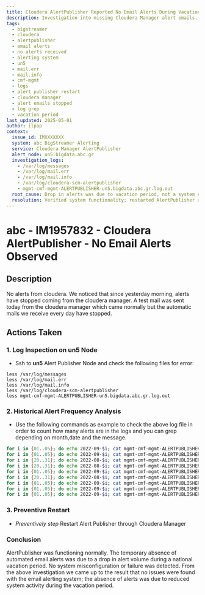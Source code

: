 ```yaml
---
title: Cloudera AlertPublisher Reported No Email Alerts During Vacation Period
description: Investigation into missing Cloudera Manager alert emails. AlertPublisher logs and system email logs reviewed on node un5. No system error was found; the drop in alert volume was attributed to reduced system activity during a vacation period.
tags:
  - bigstreamer
  - cloudera
  - alertpublisher
  - email alerts
  - no alerts received
  - alerting system
  - un5
  - mail.err
  - mail.info
  - cmf-mgmt
  - logs
  - alert publisher restart
  - cloudera manager
  - alert emails stopped
  - log grep
  - vacation period
last_updated: 2025-05-01
author: ilpap
context:
  issue_id: IMXXXXXXX
  system: abc BigStreamer Alerting
  service: Cloudera Manager AlertPublisher
  alert_node: un5.bigdata.abc.gr
  investigation_logs:
    - /var/log/messages
    - /var/log/mail.err
    - /var/log/mail.info
    - /var/log/cloudera-scm-alertpublisher
    - mgmt-cmf-mgmt-ALERTPUBLISHER-un5.bigdata.abc.gr.log.out
  root_cause: Drop in alerts was due to vacation period, not a system error
  resolution: Verified system functionality; restarted AlertPublisher as precaution
---
```

# abc - IM1957832 - Cloudera AlertPublisher - No Email Alerts Observed
## Description
No alerts from cloudera. We noticed that since yesterday morning, alerts have stopped coming from the cloudera manager.
A test mail was sent today from the cloudera manager which came normally but the automatic mails we receive every day have stopped.
## Actions Taken
### 1. Log Inspection on un5 Node
- Ssh to **un5**  Alert Publisher Node and check the following files for error:
```
less /var/log/messages
less /var/log/mail.err 
less /var/log/mail.info 
less /var/log/cloudera-scm-alertpublisher
less mgmt-cmf-mgmt-ALERTPUBLISHER-un5.bigdata.abc.gr.log.out
```
### 2. Historical Alert Frequency Analysis
- Use the following commands as example to check the above log file in order to count how many alerts are in the logs and you can grep depending on month,date and the message. 
```bash
for i in {01..05}; do echo 2022-09-$i; cat mgmt-cmf-mgmt-ALERTPUBLISHER-un5.bigdata.abc.gr.log.out | grep 2022-09-${i} | grep 'Generated subject [Cloudera Alert]' | wc -l;done
for i in {01..05}; do echo 2022-09-$i; cat mgmt-cmf-mgmt-ALERTPUBLISHER-un5.bigdata.abc.gr.log.out | grep 2022-09-${i} | grep 'Cloudera Alert' | wc -l;done
for i in {20..31}; do echo 2022-08-$i; cat mgmt-cmf-mgmt-ALERTPUBLISHER-un5.bigdata.abc.gr.log.out | grep 2022-08-${i} | grep 'Cloudera Alert' | wc -l;done
for i in {20..31}; do echo 2022-08-$i; cat mgmt-cmf-mgmt-ALERTPUBLISHER-un5.bigdata.abc.gr.log.out | grep 2022-08-${i} | grep 'has become bad' | wc -l;done
for i in {01..05}; do echo 2022-09-$i; cat mgmt-cmf-mgmt-ALERTPUBLISHER-un5.bigdata.abc.gr.log.out | grep 2022-09-${i} | grep 'Collected new alert' | wc -l;done
for i in {20..31}; do echo 2022-08-$i; cat mgmt-cmf-mgmt-ALERTPUBLISHER-un5.bigdata.abc.gr.log.out | grep 2022-08-${i} | grep 'Collected new alert' | wc -l;done
for i in {01..05}; do echo 2022-09-$i; cat mgmt-cmf-mgmt-ALERTPUBLISHER-un5.bigdata.abc.gr.log.out | grep 2022-09-${i} | grep 'has become bad' | wc -l;done
for i in {01..05}; do echo 2022-09-$i; cat mgmt-cmf-mgmt-ALERTPUBLISHER-un5.bigdata.abc.gr.log.out | grep 2022-09-${i} | grep 'Cloudera Alert' | wc -l;done
for i in {01..05}; do echo 2022-09-$i; cat mgmt-cmf-mgmt-ALERTPUBLISHER-un5.bigdata.abc.gr.log.out | grep 2022-09-${i} | grep 'Collected new alert' | wc -l;done
```
### 3. Preventive Restart
- _Preventively step_ Restart Alert Publisher through Cloudera Manager
### Conclusion
AlertPublisher was functioning normally. The temporary absence of automated email alerts was due to a drop in alert volume during a national vacation period. No system misconfiguration or failure was detected.
From the above investigation we came up to the result that no issues were found with the email alerting system; the absence of alerts was due to reduced system activity during the vacation period.